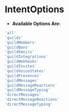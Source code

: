 # IntentOptions 
* **Available Options Are:**
```js
'all'
'guilds'
'guildMembers'
'guildBans'
'guildEmojis'
'guildIntegrations'
'guildWebhooks'
'guildInvites'
'guildVoiceStates'
'guildPresences'
'guildMessages'
'guildMessageReactions'
'guildMessageTyping'
'directMessages'
'directMessageReactions'
'directMessageTyping'
```